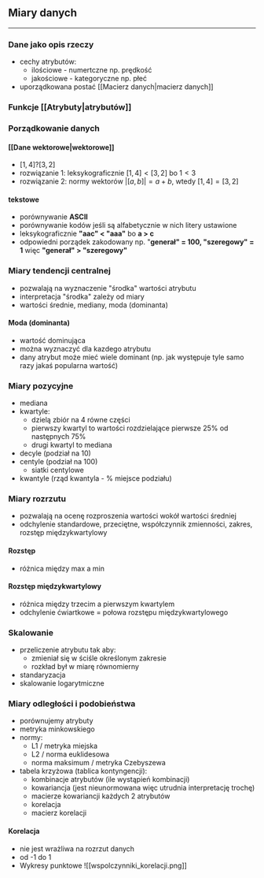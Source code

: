 ## Miary danych
---
### Dane jako opis rzeczy
- cechy atrybutów:
	- ilościowe - numertczne np. prędkość
	- jakościowe - kategoryczne np. płeć
- uporządkowana postać [[Macierz danych|macierz danych]]

### Funkcje [[Atrybuty|atrybutów]]

### Porządkowanie danych
#### [[Dane wektorowe|wektorowe]]
- $[1, 4] ? [3, 2]$
- rozwiązanie 1: leksykograficznie $[1, 4] < [3, 2]$ bo $1 < 3$
- rozwiązanie 2: normy wektorów $|[a, b]| = a + b$, wtedy $[1, 4] = [3, 2]$

#### tekstowe
- porównywanie **ASCII**
- porównywanie kodów jeśli są alfabetycznie w nich litery ustawione
- leksykograficznie **"aac" < "aaa"** bo **a > c**
- odpowiedni porządek zakodowany np. "**generał" = 100, "szeregowy" = 1** więc **"generał" > "szeregowy"**

### Miary tendencji centralnej
- pozwalają na wyznaczenie "środka" wartości atrybutu
- interpretacja "środka" zależy od miary
- wartości średnie, mediany, moda (dominanta)

#### Moda (dominanta)
- wartość dominująca
- można wyznaczyć dla kazdego atrybutu
- dany atrybut może mieć wiele dominant (np. jak występuje tyle samo razy jakaś popularna wartość)

### Miary pozycyjne
- mediana
- kwartyle:
	- dzielą zbiór na 4 równe części
	- pierwszy kwartyl to wartości rozdzielające pierwsze 25% od następnych 75%
	- drugi kwartyl to mediana
- decyle (podział na 10)
- centyle (podział na 100)
	- siatki centylowe
- kwantyle (rząd kwantyla - % miejsce podziału)

### Miary rozrzutu
- pozwalają na ocenę rozproszenia wartości wokół wartości średniej
- odchylenie standardowe, przeciętne, współczynnik zmienności, zakres, rozstęp międzykwartylowy

#### Rozstęp
- różnica między max a min

#### Rozstęp międzykwartylowy
- różnica między trzecim a pierwszym kwartylem
- odchylenie ćwiartkowe = połowa rozstępu międzykwartylowego

### Skalowanie
- przeliczenie atrybutu tak aby:
	- zmieniał się w ściśle określonym zakresie
	- rozkład był w miarę równomierny
- standaryzacja
- skalowanie logarytmiczne

### Miary odległości i podobieństwa
- porównujemy atrybuty
- metryka minkowskiego
- normy:
	- L1 / metryka miejska
	- L2 / norma euklidesowa
	- norma maksimum / metryka Czebyszewa
- tabela krzyżowa (tablica kontyngencji):
	- kombinacje atrybutów (ile wystąpień kombinacji)
	- kowariancja (jest nieunormowana więc utrudnia interpretację trochę)
	- macierze kowariancji każdych 2 atrybutów
	- korelacja
	- macierz korelacji

#### Korelacja
- nie jest wrażliwa na rozrzut danych
- od -1 do 1
- Wykresy punktowe ![[wspolczynniki_korelacji.png]]